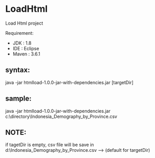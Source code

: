 # LoadHtml
Load Html project

Requirement:
- JDK	: 1.8
- IDE	: Eclipse
- Maven	: 3.6.1


## syntax:
java -jar htmlload-1.0.0-jar-with-dependencies.jar [targetDir]

## sample: 
java -jar htmlload-1.0.0-jar-with-dependencies.jar c:\directory\Indonesia_Demography_by_Province.csv

## NOTE:
if tagetDir is empty, csv file will be save in d:\Indonesia_Demography_by_Province.csv --> (default for targetDir)

